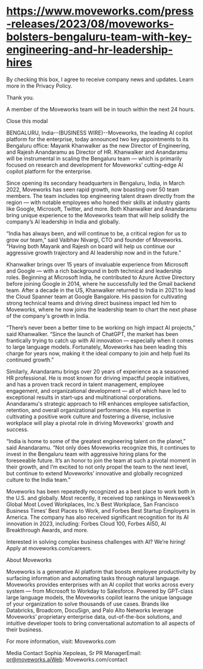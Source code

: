 # https://www.moveworks.com/press-releases/2023/08/moveworks-bolsters-bengaluru-team-with-key-engineering-and-hr-leadership-hires

By checking this box, I agree to receive company news and updates. Learn more in the Privacy Policy.

Thank you.

A member of the Moveworks team will be in touch within the next 24 hours.



  Close this modal
  


BENGALURU, India--(BUSINESS WIRE)--Moveworks, the leading AI copilot platform for the enterprise, today announced two key appointments to its Bengaluru office: Mayank Khanwalker as the new Director of Engineering, and Rajesh Anandaramu as Director of HR. Khanwalker and Anandaramu will be instrumental in scaling the Bengaluru team — which is primarily focused on research and development for Moveworks’ cutting-edge AI copilot platform for the enterprise.

Since opening its secondary headquarters in Bengaluru, India, in March 2022, Moveworks has seen rapid growth, now boasting over 50 team members. The team includes top engineering talent drawn directly from the region — with notable employees who honed their skills at industry giants like Google, Microsoft, Twitter, and more. Both Khanwalker and Anandaramu bring unique experience to the Moveworks team that will help solidify the company’s AI leadership in India and globally.

“India has always been, and will continue to be, a critical region for us to grow our team,” said Vaibhav Nivargi, CTO and founder of Moveworks. “Having both Mayank and Rajesh on board will help us continue our aggressive growth trajectory and AI leadership now and in the future.”

Khanwalker brings over 15 years of invaluable experience from Microsoft and Google — with a rich background in both technical and leadership roles. Beginning at Microsoft India, he contributed to Azure Active Directory before joining Google in 2014, where he successfully led the Gmail backend team. After a decade in the US, Khanwalker returned to India in 2021 to lead the Cloud Spanner team at Google Bangalore. His passion for cultivating strong technical teams and driving direct business impact led him to Moveworks, where he now joins the leadership team to chart the next phase of the company's growth in India.

“There’s never been a better time to be working on high impact AI projects,” said Khanwalker. “Since the launch of ChatGPT, the market has been frantically trying to catch up with AI innovation — especially when it comes to large language models. Fortunately, Moveworks has been leading this charge for years now, making it the ideal company to join and help fuel its continued growth.”

Similarly, Anandaramu brings over 20 years of experience as a seasoned HR professional. He is most known for driving impactful people initiatives, and has a proven track record in talent management, employee engagement, and organizational development — all of which have led to exceptional results in start-ups and multinational corporations. Anandaramu's strategic approach to HR enhances employee satisfaction, retention, and overall organizational performance. His expertise in cultivating a positive work culture and fostering a diverse, inclusive workplace will play a pivotal role in driving Moveworks' growth and success.

“India is home to some of the greatest engineering talent on the planet,” said Anandaramu. “Not only does Moveworks recognize this, it continues to invest in the Bengaluru team with aggressive hiring plans for the foreseeable future. It’s an honor to join the team at such a pivotal moment in their growth, and I’m excited to not only propel the team to the next level, but continue to extend Moveworks’ innovative and globally recognized culture to the India team.”

Moveworks has been repeatedly recognized as a best place to work both in the U.S. and globally. Most recently, it received top rankings in Newsweek’s Global Most Loved Workplaces, Inc.’s Best Workplace, San Francisco Business Times’ Best Places to Work, and Forbes Best Startup Employers in America. The company has also received significant recognition for its AI innovation in 2023, including: Forbes Cloud 100, Forbes AI50, AI Breakthrough Awards, and more.

Interested in solving complex business challenges with AI? We’re hiring! Apply at moveworks.com/careers.

About Moveworks

Moveworks is a generative AI platform that boosts employee productivity by surfacing information and automating tasks through natural language. Moveworks provides enterprises with an AI copilot that works across every system — from Microsoft to Workday to Salesforce. Powered by GPT-class large language models, the Moveworks copilot learns the unique language of your organization to solve thousands of use cases. Brands like Databricks, Broadcom, DocuSign, and Palo Alto Networks leverage Moveworks’ proprietary enterprise data, out-of-the-box solutions, and intuitive developer tools to bring conversational automation to all aspects of their business.

For more information, visit: Moveworks.com

Media Contact Sophia Xepoleas, Sr PR ManagerEmail: pr@moveworks.aiWeb: Moveworks.com/contact 

